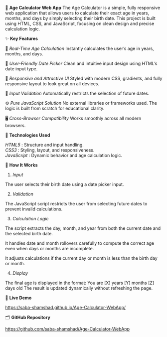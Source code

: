 🎉 **Age Calculator Web App**
The Age Calculator is a simple, fully responsive web application that allows users to calculate their exact age in years, months, and days by simply selecting their birth date.
This project is built using HTML, CSS, and JavaScript, focusing on clean design and precise calculation logic.

✨ **Key Features**

🎯 *Real-Time Age Calculation*
Instantly calculates the user’s age in years, months, and days.

📅 *User-Friendly Date Picker*
Clean and intuitive input design using HTML’s date input type.

🎨 *Responsive and Attractive UI*
Styled with modern CSS, gradients, and fully responsive layout to look great on all devices.

🚫 *Input Validation*
Automatically restricts the selection of future dates.

⚙️ *Pure JavaScript Solution*
No external libraries or frameworks used. The logic is built from scratch for educational clarity.

🖥️ *Cross-Browser Compatibility*
Works smoothly across all modern browsers.


🔧 **Technologies Used**

*HTML5*	: Structure and input handling.            
*CSS3*	: Styling, layout, and responsiveness.    
*JavaScript* :	Dynamic behavior and age calculation logic.   


🚀 **How It Works**

1. *Input*
 
The user selects their birth date using a date picker input.

2. *Validation*
   
The JavaScript script restricts the user from selecting future dates to prevent invalid calculations.

3. *Calculation Logic*

The script extracts the day, month, and year from both the  current date and the selected birth date.

It handles date and month rollovers carefully to compute the correct age even when days or months are incomplete.

It adjusts calculations if the current day or month is less than the birth day or month.

4. *Display*
   
The final age is displayed in the format:
You are [X] years [Y] months [Z] days old
The result is updated dynamically without refreshing the page.

📍 **Live Demo**    

https://saba-shamshad.github.io/Age-Calculator-WebApp/


🗂 **GitHub Repository**

https://github.com/saba-shamshad/Age-Calculator-WebApp
